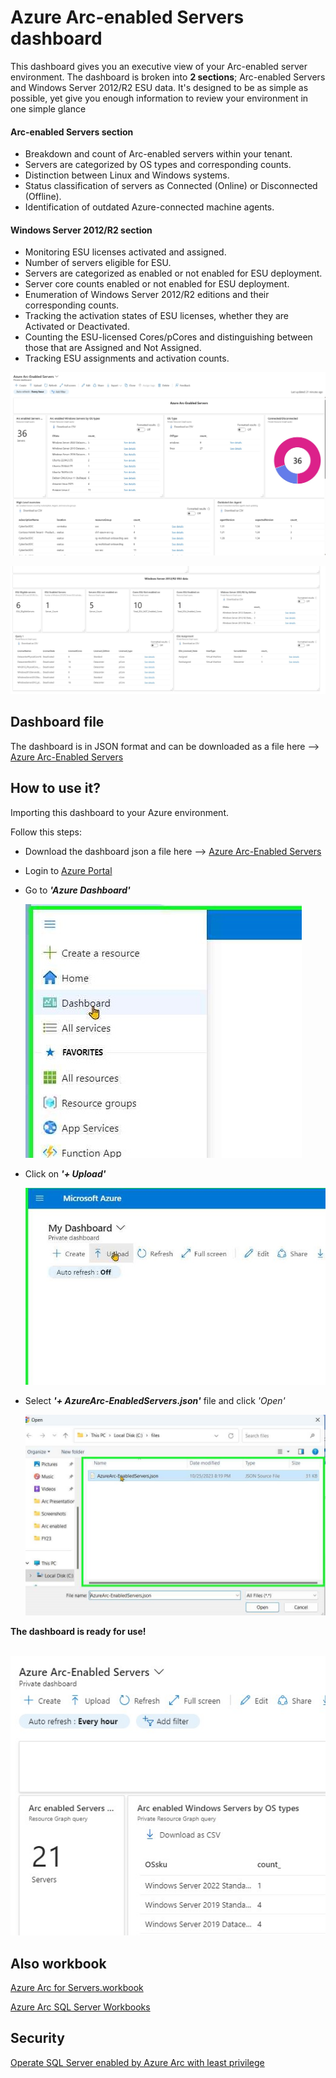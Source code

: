 # Azure Arc-enabled Servers dashboard

This dashboard gives you an executive view of your Arc-enabled server environment. 
The  dashboard is broken into  __2 sections__; Arc-enabled Servers and Windows Server 2012/R2 ESU data. 
It's designed to be as simple as possible, yet give you enough information to review your environment in one simple glance


#### Arc-enabled Servers section
  * Breakdown and count of Arc-enabled servers within your tenant.
  * Servers are categorized by OS types and corresponding counts.
  * Distinction between Linux and Windows systems.
  * Status classification of servers as Connected (Online) or Disconnected (Offline).
  * Identification of outdated Azure-connected machine agents.
   
#### Windows Server 2012/R2 section
   * Monitoring ESU licenses activated and assigned.
 * Number of servers eligible for ESU.
 * Servers are categorized as enabled or not enabled for ESU deployment.
 * Server core counts enabled or not enabled for ESU deployment.
 * Enumeration of Windows Server 2012/R2 editions and their corresponding counts.
 * Tracking the activation states of ESU licenses, whether they are Activated or Deactivated.
 * Counting the ESU-licensed Cores/pCores and distinguishing between those that are Assigned and Not Assigned.
 * Tracking ESU assignments and activation counts.

![arc-enabled-servers](./images/AzureArc-enabledServers.jpeg)

![arc-enabled-esu](./images/AzureArc-enabledESU.jpeg)


## Dashboard file
  The dashboard is in JSON format and can be downloaded as a file here -->
  [Azure Arc-Enabled Servers](files/AzureArc-EnabledServers.json)

## How to use it?

Importing this  dashboard to your Azure environment.

Follow this steps:

* Download the dashboard json  a file here -->   [Azure Arc-Enabled Servers](files/AzureArc-EnabledServers.json)
* Login to [Azure Portal](https://portal.azure.com/) 
* Go to ___'Azure Dashboard'___


   ![Azure dashboard](images/portaldashboard2.jpg)
&NewLine;

* Click on ___'+ Upload'___

    ![Dashboard Upload](images/uploaddashboard3.jpg)
&NewLine;

* Select   ___'+ AzureArc-EnabledServers.json'___ file and click _'Open'_

   ![Select JSON file](images/uploadjson4.jpg)
&NewLine;


__The dashboard is ready for use!__

&nbsp;
   ![Ready to use](images/dashbaordready5.jpg)
  
    
## Also workbook
[Azure Arc for Servers.workbook](https://github.com/ElanShudnow/AzureCode/tree/main/Workbooks/Azure%20Arc%20for%20Servers)

[Azure Arc SQL Server Workbooks](https://github.com/rcarboneras/sql-server-samples/blob/master/samples/features/azure-arc/workbooks/README.md)

## Security
[Operate SQL Server enabled by Azure Arc with least privilege](https://learn.microsoft.com/en-us/sql/sql-server/azure-arc/configure-least-privilege?view=sql-server-ver16)